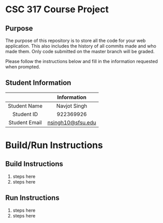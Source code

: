 # CSC 317 Course Project

## Purpose

The purpose of this repository is to store all the code for your web application. This also includes the history of all commits made and who made them. Only code submitted on the master branch will be graded.

Please follow the instructions below and fill in the information requested when prompted.

## Student Information

|               | Information   |
|:-------------:|:-------------:|
| Student Name  | Navjot Singh     |
| Student ID    | 922369926
| Student Email | nsingh10@sfsu.edu



# Build/Run Instructions

## Build Instructions
1. steps here
2. steps here

## Run Instructions
1. steps here
2. steps here 
